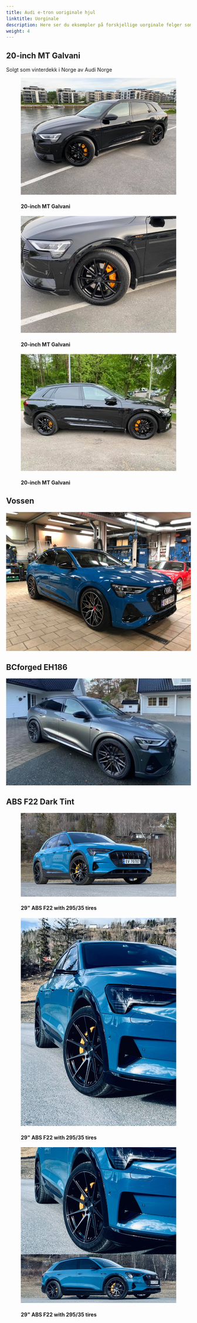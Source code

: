 ```yaml
---
title: Audi e-tron uoriginale hjul
linktitle: Uorginale
description: Here ser du eksempler på forskjellige uorginale felger som eiere har montert
weight: 4
---
```

<!-- markdownlint-disable MD033 -->
## 20-inch MT Galvani

Solgt som vinterdekk i Norge av Audi Norge

<figure>
    <a href="mtgalvani_1.jpg">
        <img src="mtgalvani_1s.jpg" alt="20-inch MT Galvani" title="20-inch MT Galvani">
    </a>
    <figcaption><h4>20-inch MT Galvani</h4></figcaption>
</figure>

<figure>
    <a href="mtgalvani_2.jpg">
        <img src="mtgalvani_2s.jpg" alt="20-inch MT Galvani" title="20-inch MT Galvani">
    </a>
    <figcaption><h4>20-inch MT Galvani</h4></figcaption>
</figure>

<figure>
    <a href="mtgalvani_3.jpg">
        <img src="mtgalvani_3s.jpg" alt="20-inch MT Galvani" title="20-inch MT Galvani">
    </a>
    <figcaption><h4>20-inch MT Galvani</h4></figcaption>
</figure>

## Vossen

![bcforged eh186 in brushed dark black 10.5 10 ET 28/25 (rear/front)n](aftermarket1.jpg "bcforged eh186 in brushed dark black 10.5 10 ET 28/25 (rear/front)")

## BCforged EH186

![bcforged eh186 in brushed dark black 10.5 10 ET 28/25 (rear/front)n](aftermarket2.jpg "bcforged eh186 in brushed dark black 10.5 10 ET 28/25 (rear/front)")

## ABS F22 Dark Tint

<figure>
    <a href="absf22_1.jpg">
        <img src="absf22_1s.jpg" alt="ABS F22" title="ABS F22">
    </a>
    <figcaption><h4>29" ABS F22 with 295/35 tires</h4></figcaption>
</figure>

<figure>
    <a href="absf22_2.jpg">
        <img src="absf22_2s.jpg" alt="ABS F22" title="ABS F22">
    </a>
    <figcaption><h4>29" ABS F22 with 295/35 tires</h4></figcaption>
</figure>

<figure>
    <a href="absf22_3.jpg">
        <img src="absf22_3s.jpg" alt="ABS F22" title="ABS F22">
    </a>
    <figcaption><h4>29" ABS F22 with 295/35 tires</h4></figcaption>
</figure>